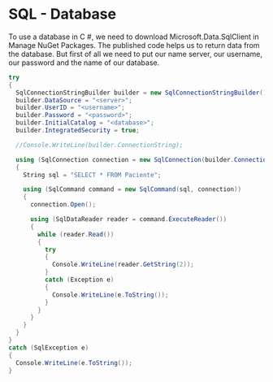 # SQL - Database

To use a database in C #, we need to download Microsoft.Data.SqlClient in Manage NuGet Packages. The published code helps us to return data from the database. But first of all we need to put our name server, our username, our password and the name of our database.

```c#
try
{
  SqlConnectionStringBuilder builder = new SqlConnectionStringBuilder();
  builder.DataSource = "<server>";
  builder.UserID = "<username>";
  builder.Password = "<password>";
  builder.InitialCatalog = "<database>";
  builder.IntegratedSecurity = true;

  //Console.WriteLine(builder.ConnectionString);

  using (SqlConnection connection = new SqlConnection(builder.ConnectionString))
  {
    String sql = "SELECT * FROM Paciente";

    using (SqlCommand command = new SqlCommand(sql, connection))
    {
      connection.Open();

      using (SqlDataReader reader = command.ExecuteReader())
      {
        while (reader.Read())
        {
          try
          {
            Console.WriteLine(reader.GetString(2));
          }
          catch (Exception e)
          {
            Console.WriteLine(e.ToString());
          }
        }
      }
    }
  }
}
catch (SqlException e)
{
  Console.WriteLine(e.ToString());
}
```
